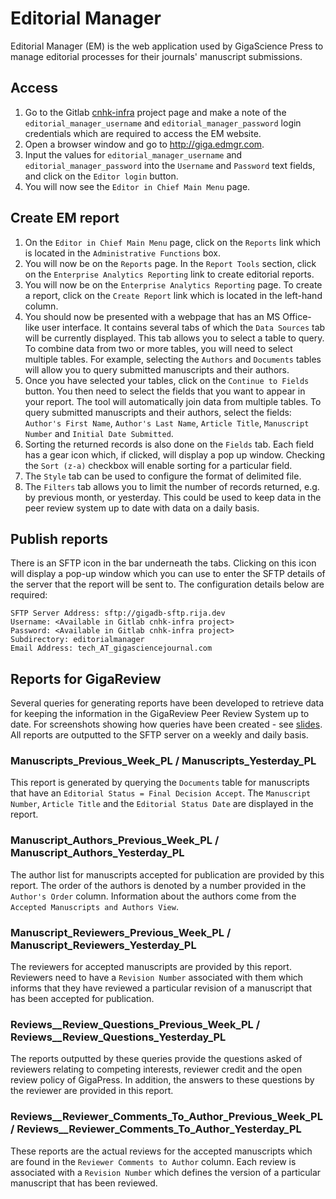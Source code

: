 # Editorial Manager

Editorial Manager (EM) is the web application used by GigaScience Press to
manage editorial processes for their journals' manuscript submissions.

## Access

1. Go to the Gitlab [cnhk-infra](https://gitlab.com/gigascience/cnhk-infra/-/settings/ci_cd)
project page and make a note of the `editorial_manager_username` and `editorial_manager_password`
login credentials which are required to access the EM website.
2. Open a browser window and go to http://giga.edmgr.com.
3. Input the values for `editorial_manager_username` and `editorial_manager_password` 
into the `Username` and `Password` text fields, and click on the `Editor login`
button.
4. You will now see the `Editor in Chief Main Menu` page.

## Create EM report

1. On the `Editor in Chief Main Menu` page, click on the `Reports` link which is
located in the `Administrative Functions` box.
2. You will now be on the `Reports` page. In the `Report Tools` section, click 
on the `Enterprise Analytics Reporting` link to create editorial reports.
3. You will now be on the `Enterprise Analytics Reporting` page. To create a 
report, click on the `Create Report` link which is located in the left-hand 
column.
4. You should now be presented with a webpage that has an MS Office-like user
interface. It contains several tabs of which the `Data Sources` tab will be
currently displayed. This tab allows you to select a table to query. To combine 
data from two or more tables, you will need to select multiple tables. For 
example, selecting the `Authors` and `Documents` tables will allow you to query
submitted manuscripts and their authors.
5. Once you have selected your tables, click on the `Continue to Fields` button. 
You then need to select the fields that you want to appear in your report. 
The tool will automatically join data from multiple tables. To query
submitted manuscripts and their authors, select the fields: `Author's First Name`, 
`Author's Last Name`, `Article Title`, `Manuscript Number` and `Initial Date Submitted`.
6. Sorting the returned records is also done on the `Fields` tab. Each field has
a gear icon which, if clicked, will display a pop up window. Checking the `Sort (z-a)`
checkbox will enable sorting for a particular field.
7. The `Style` tab can be used to configure the format of delimited file.
8. The `Filters` tab allows you to limit the number of records returned, e.g. by
previous month, or yesterday. This could be used to keep data in the peer review
system up to date with data on a daily basis.

## Publish reports

There is an SFTP icon in the bar underneath the tabs. Clicking on this icon will
display a pop-up window which you can use to enter the SFTP details of the 
server that the report will be sent to. The configuration details below are
required:
```
SFTP Server Address: sftp://gigadb-sftp.rija.dev
Username: <Available in Gitlab cnhk-infra project>
Password: <Available in Gitlab cnhk-infra project>
Subdirectory: editorialmanager 
Email Address: tech_AT_gigasciencejournal.com
```

## Reports for GigaReview

Several queries for generating reports have been developed to retrieve data for 
keeping the information in the GigaReview Peer Review System up to date. For
screenshots showing how queries have been created - see [slides](https://docs.google.com/a/gigasciencejournal.com/viewer?a=v&pid=sites&srcid=Z2lnYXNjaWVuY2Vqb3VybmFsLmNvbXxnaWdhc2NpZW5jZXxneDoyM2ExM2NmZTk3MTkxMDlh).
All reports are outputted to the SFTP server on a weekly and daily basis.

### Manuscripts_Previous_Week_PL / Manuscripts_Yesterday_PL

This report is generated by querying the `Documents` table for manuscripts that
have an `Editorial Status = Final Decision Accept`. The `Manuscript Number`,
`Article Title` and the `Editorial Status Date` are displayed in the report.

### Manuscript_Authors_Previous_Week_PL / Manuscript_Authors_Yesterday_PL

The author list for manuscripts accepted for publication are provided by this
report. The order of the authors is denoted by a number provided in the 
`Author's Order` column. Information about the authors come from the 
`Accepted Manuscripts and Authors View`.

### Manuscript_Reviewers_Previous_Week_PL / Manuscript_Reviewers_Yesterday_PL

The reviewers for accepted manuscripts are provided by this report. Reviewers
need to have a `Revision Number` associated with them which informs that they
have reviewed a particular revision of a manuscript that has been accepted for
publication.

### Reviews__Review_Questions_Previous_Week_PL / Reviews__Review_Questions_Yesterday_PL

The reports outputted by these queries provide the questions asked of reviewers
relating to competing interests, reviewer credit and the open review policy of
GigaPress. In addition, the answers to these questions by the reviewer are 
provided in this report.

### Reviews__Reviewer_Comments_To_Author_Previous_Week_PL / Reviews__Reviewer_Comments_To_Author_Yesterday_PL

These reports are the actual reviews for the accepted manuscripts which are
found in the `Reviewer Comments to Author` column. Each review is associated 
with a `Revision Number` which defines the version of a particular manuscript
that has been reviewed.